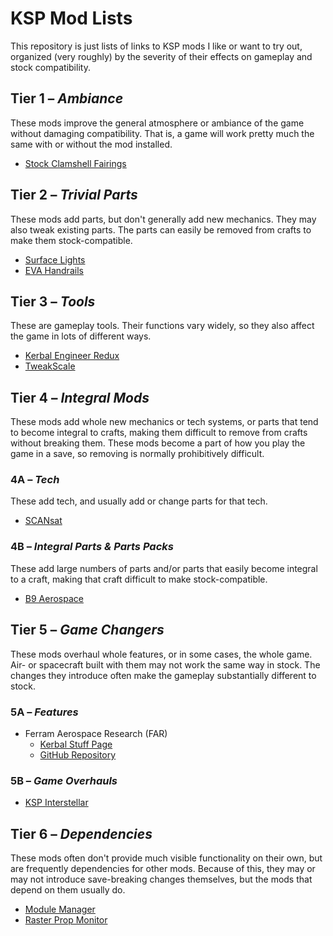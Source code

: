 # KSP Mod Lists
This repository is just lists of links to KSP mods I like or want to try out, organized (very roughly) by the severity of their effects on gameplay and stock compatibility.


## Tier 1 – *Ambiance*
These mods improve the general atmosphere or ambiance of the game without damaging compatibility.  That is, a game will work pretty much the same with or without the mod installed.

* [Stock Clamshell Fairings](http://forum.kerbalspaceprogram.com/threads/124031-1-0-4-Stock-Clamshell-Fairings-(June-1) "KSP Forum Thread")


## Tier 2 – *Trivial Parts*
These mods add parts, but don't generally add new mechanics.  They may also tweak existing parts.  The parts can easily be removed from crafts to make them stock-compatible.

* [Surface Lights](http://forum.kerbalspaceprogram.com/threads/57778-1-0-Surface-Mounted-Stock-Alike-Lights-for-Self-Illumination "KSP Forum Thread")
* [EVA Handrails](http://forum.kerbalspaceprogram.com/threads/100531-0-25-NEBULA-space-engineering-EVA-handrails-pack "KSP Forum Thread")


## Tier 3 – *Tools*
These are gameplay tools.  Their functions vary widely, so they also affect the game in lots of different ways.

* [Kerbal Engineer Redux](http://forum.kerbalspaceprogram.com/threads/18230-1-0-4-Kerbal-Engineer-Redux-v1-0-18-0 "KSP Forum Thread")
* [TweakScale](http://forum.kerbalspaceprogram.com/threads/80234-0-90-TweakScale-Rescale-Everything!-(v1-50-2014-12-24-10-40-UTC) "KSP Forum Thread")


## Tier 4 – *Integral Mods*
These mods add whole new mechanics or tech systems, or parts that tend to become integral to crafts, making them difficult to remove from crafts without breaking them.  These mods become a part of how you play the game in a save, so removing is normally prohibitively difficult.

### 4A – *Tech*
These add tech, and usually add or change parts for that tech.

* [SCANsat](https://github.com/S-C-A-N/SCANsat "GitHub Repository")

### 4B – *Integral Parts & Parts Packs*
These add large numbers of parts and/or parts that easily become integral to a craft, making that craft difficult to make stock-compatible.

* [B9 Aerospace](http://forum.kerbalspaceprogram.com/threads/92630-0-90-B9-Aerospace-Release-5-2-8-(updated-30-12-14) "KSP Forum Thread")


## Tier 5 – *Game Changers*
These mods overhaul whole features, or in some cases, the whole game.  Air- or spacecraft built with them may not work the same way in stock.  The changes they introduce often make the gameplay substantially different to stock.

### 5A – *Features*
* Ferram Aerospace Research (FAR)
  - [Kerbal Stuff Page](https://kerbalstuff.com/mod/52/Ferram%20Aerospace%20Research "Ferram Aerospace Research on Kerbal Stuff")
  - [GitHub Repository](https://github.com/ferram4/Ferram-Aerospace-Research "Ferram Aerospace Research on GitHub")

### 5B – *Game Overhauls*
* [KSP Interstellar](http://forum.kerbalspaceprogram.com/threads/43839-0-25-KSP-Interstellar-(Magnetic-Nozzles-ISRU-Revamp)-Version-0-13 "KSP Forum Thread")


## Tier 6 – *Dependencies*
These mods often don't provide much visible functionality on their own, but are frequently dependencies for other mods.  Because of this, they may or may not introduce save-breaking changes themselves, but the mods that depend on them usually do.

* [Module Manager](http://forum.kerbalspaceprogram.com/threads/55219-1-0-x-Module-Manager-2-6-7-(August-4th)-With-more-SHA256 "KSP Forum Thread")
* [Raster Prop Monitor](http://forum.kerbalspaceprogram.com/threads/117471-1-0-RasterPropMonitor-still-putting-the-A-in-IVA "KSP Forum Thread")

